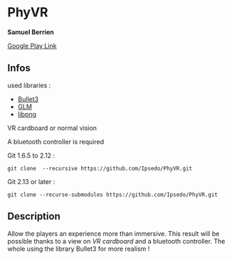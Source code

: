 # PhyVR
__Samuel Berrien__

[Google Play Link](https://play.google.com/store/apps/details?id=com.samuelberrien.phyvr)

## Infos
used libraries :
* [Bullet3](https://github.com/bulletphysics/bullet3)
* [GLM](https://github.com/g-truc/glm)
* [libpng](https://github.com/julienr/libpng-android)


VR cardboard or normal vision

A bluetooth controller is required

Git 1.6.5 to 2.12 :
```renderscript
git clone  --recursive https://github.com/Ipsedo/PhyVR.git
```
Git 2.13 or later :
```renderscript
git clone --recurse-submodules https://github.com/Ipsedo/PhyVR.git
```

## Description
Allow the players an experience more than immersive.
This result will be possible thanks to a view on _VR cardboard_ and a bluetooth controller.
The whole using the library Bullet3 for more realism !
